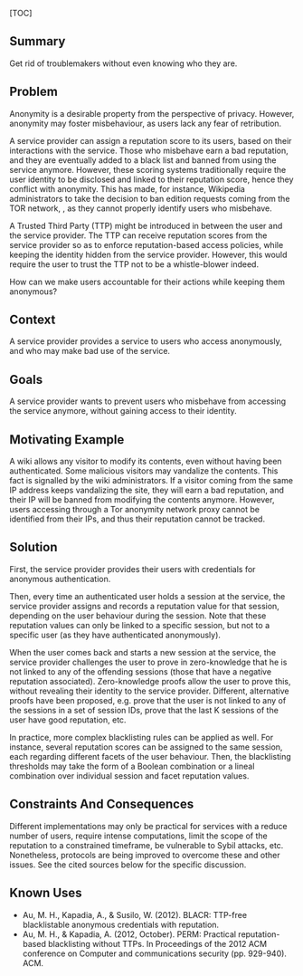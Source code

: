 [TOC]


## Summary

Get rid of troublemakers without even knowing who they are.
## Problem

Anonymity is a desirable property from the perspective of privacy. However, anonymity may foster misbehaviour, as users lack any fear of retribution.

A service provider can assign a reputation score to its users, based on their interactions with the service. Those who misbehave earn a bad reputation, and they are eventually added to a black list and banned from using the service anymore. However, these scoring systems traditionally require the user identity to be disclosed and linked to their reputation score, hence they conflict with anonymity. This has made, for instance, Wikipedia administrators to take the decision to ban edition requests coming from the TOR network, , as they cannot properly identify users who misbehave.

A Trusted Third Party (TTP) might be introduced in between the user and the service provider. The TTP can receive reputation scores from the service provider so as to enforce reputation-based access policies, while keeping the identity hidden from the service provider. However, this would require the user to trust the TTP not to be a whistle-blower indeed.

How can we make users accountable for their actions while keeping them anonymous?
## Context

A service provider provides a service to users who access anonymously, and who may make bad use of the service.
## Goals

A service provider wants to prevent users who misbehave from accessing the service anymore, without gaining access to their identity.
## Motivating Example

A wiki allows any visitor to modify its contents, even without having been authenticated. Some malicious visitors may vandalize the contents. This fact is signalled by the wiki administrators. If a visitor coming from the same IP address keeps vandalizing the site, they will earn a bad reputation, and their IP will be banned from modifying the contents anymore. However, users accessing through a Tor anonymity network proxy cannot be identified from their IPs, and thus their reputation cannot be tracked.
## Solution

First, the service provider provides their users with credentials for anonymous authentication.

Then, every time an authenticated user holds a session at the service, the service provider assigns and records a reputation value for that session, depending on the user behaviour during the session. Note that these reputation values can only be linked to a specific session, but not to a specific user (as they have authenticated anonymously).

When the user comes back and starts a new session at the service, the service provider challenges the user to prove in zero-knowledge that he is not linked to any of the offending sessions (those that have a negative reputation associated). Zero-knowledge proofs allow the user to prove this, without revealing their identity to the service provider. Different, alternative proofs have been proposed, e.g. prove that the user is not linked to any of the sessions in a set of session IDs, prove that the last K sessions of the user have good reputation, etc.

In practice, more complex blacklisting rules can be applied as well. For instance, several reputation scores can be assigned to the same session, each regarding different facets of the user behaviour. Then, the blacklisting thresholds may take the form of a Boolean combination or a lineal combination over individual session and facet reputation values.
## Constraints And Consequences

Different implementations may only be practical for services with a reduce number of users, require intense computations, limit the scope of the reputation to a constrained timeframe, be vulnerable to Sybil attacks, etc. Nonetheless, protocols are being improved to overcome these and other issues. See the cited sources below for the specific discussion.
## Known Uses

- Au, M. H., Kapadia, A., & Susilo, W. (2012). BLACR: TTP-free blacklistable anonymous credentials with reputation.
- Au, M. H., & Kapadia, A. (2012, October). PERM: Practical reputation-based blacklisting without TTPs. In Proceedings of the 2012 ACM conference on Computer and communications security (pp. 929-940). ACM.